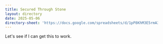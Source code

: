 ```yaml
---
title: Secured Through Stone
layout: directory
date: 2025-05-06
directory-sheet: 'https://docs.google.com/spreadsheets/d/1pP8KhM3E5rmA3ce2Q3oKNFmqJHnEuLT15Nkp_NI61u8/edit?usp=sharing#gid=0'
---
```


Let's see if I can get this to work.


